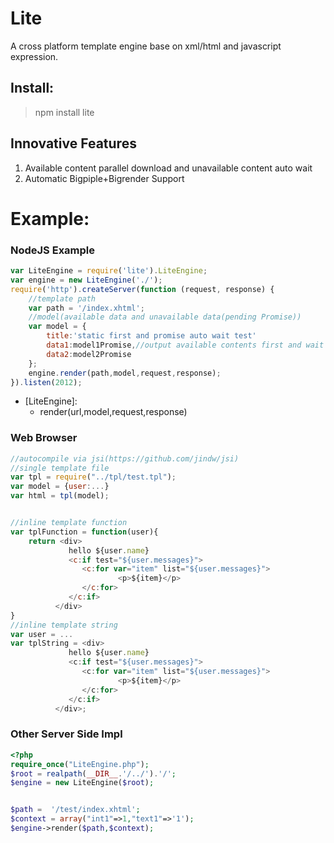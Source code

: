 # Lite
A cross platform template engine base on xml/html and javascript expression.

Install:
-------
>npm install lite


Innovative Features 
-------
1. Available content parallel download and unavailable content auto wait
2. Automatic Bigpiple+Bigrender Support

Example:
====



### NodeJS Example

```javascript
var LiteEngine = require('lite').LiteEngine;
var engine = new LiteEngine('./');
require('http').createServer(function (request, response) {
    //template path
    var path = '/index.xhtml';
    //model(available data and unavailable data(pending Promise))
    var model = {
        title:'static first and promise auto wait test'
        data1:model1Promise,//output available contents first and wait until the promise is ready!!
        data2:model2Promise
    };
    engine.render(path,model,request,response);
}).listen(2012);
```

 * [LiteEngine]:
    * render(url,model,request,response)


### Web Browser
```javascript
//autocompile via jsi(https://github.com/jindw/jsi) 
//single template file
var tpl = require("../tpl/test.tpl");
var model = {user:...}
var html = tpl(model);


//inline template function
var tplFunction = function(user){
    return <div>
             hello ${user.name}
             <c:if test="${user.messages}">
                <c:for var="item" list="${user.messages}">
                        <p>${item}</p>
                </c:for>
             </c:if>
          </div>
}
//inline template string
var user = ...
var tplString = <div>
             hello ${user.name}
             <c:if test="${user.messages}">
                <c:for var="item" list="${user.messages}">
                        <p>${item}</p>
                </c:for>
             </c:if>
          </div>;

```



### Other Server Side Impl

```php
<?php
require_once("LiteEngine.php");
$root = realpath(__DIR__.'/../').'/';
$engine = new LiteEngine($root);


$path =  '/test/index.xhtml';
$context = array("int1"=>1,"text1"=>'1');
$engine->render($path,$context);
```